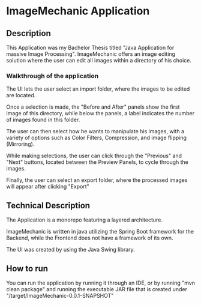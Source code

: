# ImageMechanic Application
## Description
This Application was my Bachelor Thesis titled "Java Application for massive Image Processing". ImageMechanic offers an image editing solution where the user can edit all images within a directory of his choice. 

### Walkthrough of the application

The UI lets the user select an import folder, where the images to be edited are located. 

Once a selection is made, the "Before and After" panels show the first image of this directory, while below the panels, a label indicates the number of images found in this folder.

The user can then select how he wants to manipulate his images, with a variety of options such as Color Filters, Compression, and image flipping (Mirroring). 

While making selections, the user can click through the "Previous" and "Next" buttons, located between the Preview Panels, to cycle through the images.

Finally, the user can select an export folder, where the processed images will appear after clicking "Export"

## Technical Description

The Application is a monorepo featuring a layered architecture. 

ImageMechanic is written in java utilizing the Spring Boot framework for the Backend, while the Frontend does not have a framework of its own. 

The UI was created by using the Java Swing library.

## How to run

You can run the application by running it through an IDE, or by running "mvn clean package" and running the executable JAR file that is created under "/target/ImageMechanic-0.0.1-SNAPSHOT"
